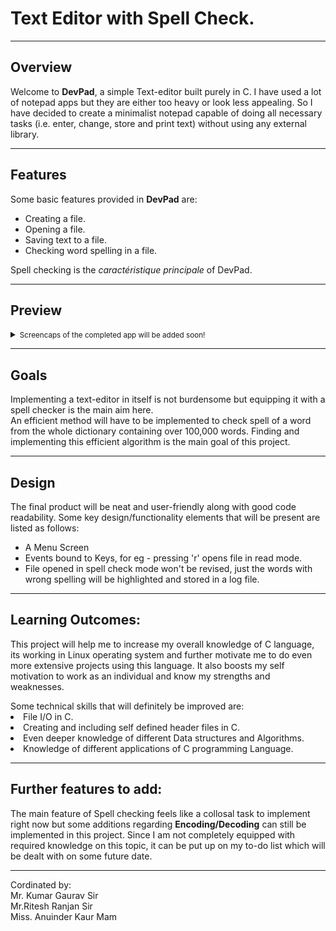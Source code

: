<h1>Text Editor with Spell Check.</h1>
<hr/>

<h2>Overview</h2>
<p>Welcome to <strong>DevPad</strong>, a simple Text-editor built purely in C. I have used a lot of notepad apps but they are either too heavy or look less appealing. So I have decided to create a minimalist notepad capable of doing all necessary tasks (i.e. enter, change, store and print text) without using any external library.</p>
<hr/>

<h2>Features</h2>
<p>Some basic features provided in <strong>DevPad</strong> are:</p>
<ul>
    <li>Creating a file.</li>
    <li>Opening a file.</li>
    <li>Saving text to a file.</li>
    <li>Checking word spelling in a file.</li>
</ul>
<p>Spell checking is the <em>caractéristique principale</em> of DevPad.
</p>
<hr/>

<h2>Preview</h2>
 <details>
  <summary><small>Screencaps of the completed app will be added soon!</small></summary>
  <span>
    <strike>&emsp;&emsp;&emsp;&emsp;&emsp;&emsp;&emsp;&emsp;</strike>
    4🙁4
    <strike>&emsp;&emsp;&emsp;&emsp;&emsp;&emsp;&emsp;&emsp;</strike>
  </span>
</details> 
<hr/>

<h2>Goals</h2>
<p>
Implementing a text-editor in itself is not burdensome but equipping it with a spell checker is the main aim here.<br />
<span>An efficient method will have to be implemented to check spell of a word from the whole dictionary containing over 100,000 words.</span>
<span>Finding and implementing this efficient algorithm is the main goal of this project.</span>
</p>
<hr/>

<h2>Design</h2>
<p>The final product will be neat and user-friendly along with good code readability. Some key design/functionality elements that will be present are listed as follows:</p>
<ul>
  <li>A Menu Screen</li>
  <li>Events bound to Keys, for eg - pressing 'r' opens file in read mode.</li>
  <li>File opened in spell check mode won't be revised, just the words with wrong spelling will be highlighted and stored in a log file.</li>
</ul>
<hr/>

<h2>Learning Outcomes:</h2>
<p>This project will help me to increase my overall knowledge of C language, its working in Linux operating system and further motivate me to do even more extensive projects using this language. It also boosts my self motivation to work as an individual and know my strengths and weaknesses.
</p>
Some technical skills that will definitely be improved are:
<li>File I/O in C.</li>
<li>Creating and including self defined header files in C.</li>
<li>Even deeper knowledge of different Data structures and Algorithms.</li>
<li>Knowledge of different applications of C programming Language.</li></p>
<hr/>

<h2>Further features to add:</h2>
<p>The main feature of Spell checking feels like a collosal task to implement right now but some additions regarding <strong>Encoding/Decoding</strong> can still be implemented in this project. Since I am not completely equipped with required knowledge on this topic, it can be put up on my to-do list which will be dealt with on some future date.</p>
<hr/>

<footer>
<p> Cordinated by:<br/>
<span>Mr. Kumar Gaurav Sir</span><br/>
<span>Mr.Ritesh Ranjan Sir</span><br/>
<span>Miss. Anuinder Kaur Mam</span><br/>
</footer>
